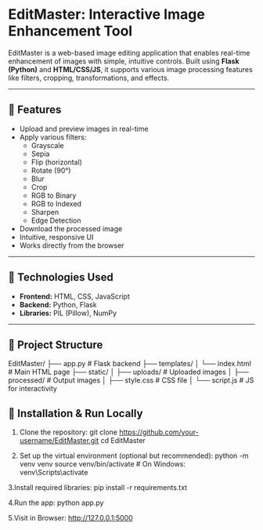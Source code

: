 # EditMaster: Interactive Image Enhancement Tool

EditMaster is a web-based image editing application that enables real-time enhancement of images with simple, intuitive controls. Built using **Flask (Python)** and **HTML/CSS/JS**, it supports various image processing features like filters, cropping, transformations, and effects.

---

## 🚀 Features

- Upload and preview images in real-time  
- Apply various filters:
  - Grayscale
  - Sepia
  - Flip (horizontal)
  - Rotate (90°)
  - Blur
  - Crop
  - RGB to Binary
  - RGB to Indexed
  - Sharpen
  - Edge Detection
- Download the processed image
- Intuitive, responsive UI
- Works directly from the browser

---

## 🧠 Technologies Used

- **Frontend:** HTML, CSS, JavaScript
- **Backend:** Python, Flask
- **Libraries:** PIL (Pillow), NumPy

---

## 📁 Project Structure

EditMaster/
├── app.py # Flask backend
├── templates/
│ └── index.html # Main HTML page
├── static/
│ ├── uploads/ # Uploaded images
│ ├── processed/ # Output images
│ ├── style.css # CSS file
│ └── script.js # JS for interactivity

## 🔧 Installation & Run Locally

1. Clone the repository:
   git clone https://github.com/your-username/EditMaster.git
   cd EditMaster

2. Set up the virtual environment (optional but recommended):
   python -m venv venv
   source venv/bin/activate  # On Windows: venv\Scripts\activate

3.Install required libraries:
  pip install -r requirements.txt

4.Run the app:
  python app.py

5.Visit in Browser:
   http://127.0.0.1:5000
